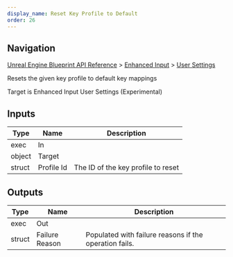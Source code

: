 ```yaml
---
display_name: Reset Key Profile to Default
order: 26
---
```

## Navigation

[Unreal Engine Blueprint API Reference](https://dev.epicgames.com/documentation/en-us/unreal-engine/BlueprintAPI) > [Enhanced Input](https://dev.epicgames.com/documentation/en-us/unreal-engine/BlueprintAPI/EnhancedInput) > [User Settings](https://dev.epicgames.com/documentation/en-us/unreal-engine/BlueprintAPI/EnhancedInput/UserSettings)

Resets the given key profile to default key mappings

Target is Enhanced Input User Settings (Experimental)

## Inputs

| Type | Name | Description |
| --- | --- | --- |
| exec | In |  |
| object | Target |  |
| struct | Profile Id | The ID of the key profile to reset |

## Outputs

| Type | Name | Description |
| --- | --- | --- |
| exec | Out |  |
| struct | Failure Reason | Populated with failure reasons if the operation fails. |
